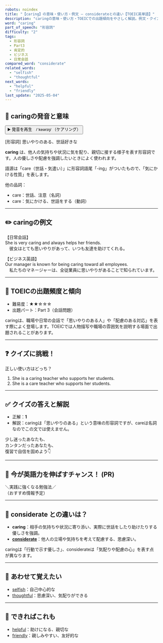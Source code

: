 ```yaml
---
robots: noindex
title: "【caring】の意味・使い方・例文 ― considerateとの違い【TOEIC英単語】"
description: "caringの意味・使い方・TOEICでの出題傾向をやさしく解説。例文・クイズ付きでconsiderateとの違いもわかりやすく学べます。"
word: "caring"
part_of_speech: "形容詞"
difficulty: "2"
tags:
  - 形容詞
  - Part3
  - 肯定的
  - ビジネス
  - 日常会話
compared_word: "considerate"
related_words:
  - "selfish"
  - "thoughtful"
next_words:
  - "helpful"
  - "friendly"
last_update: "2025-05-04"
---
```


## 🔰 caringの発音と意味

<button class="play-audio" onclick="playTTS('caring')">
  <span class="play-audio-main">
    ▶️ 発音を再生　/ˈkeərɪŋ/
  </span>
  <span class="play-audio-sub">
    （ケアリング）
  </span>
</button>

[形容詞] 思いやりのある、世話好きな

**caring** は、他人の気持ちや状況に気を配り、親切に接する様子を表す形容詞です。人の優しさや配慮を強調したいときによく使われます。

語源は「care（世話・気遣い）」に形容詞語尾「-ing」がついたもので、「気にかける性質」を表します。

他の品詞：  
- care：世話、注意（名詞）
- care：気にかける、世話をする（動詞）

---

## ✏️ caringの例文

【日常会話】  
She is very caring and always helps her friends.  
　彼女はとても思いやりがあって、いつも友達を助けてくれる。

【ビジネス英語】  
Our manager is known for being caring toward all employees.  
　私たちのマネージャーは、全従業員に思いやりがあることで知られています。

---

## 🎯 TOEICの出題頻度と傾向

- 難易度：★★☆☆☆
- 出題パート：Part 3（会話問題）

caringは、職場や日常の会話で「思いやりのある人」や「配慮のある対応」を表す際によく登場します。TOEICでは人物描写や職場の雰囲気を説明する場面で出題されることがあります。

---

## ❓ クイズに挑戦！

正しい使い方はどっち？

1. She is a caring teacher who supports her students.  
2. She is a care teacher who supports her students.

---

## ✅ クイズの答えと解説

- 正解：**1**
- 解説：caringは「思いやりのある」という意味の形容詞ですが、careは名詞なのでこの文では使えません。

少し迷ったあなたも、  
カンタンだったあなたも、  
復習で自信を固めよう👇️

---

## 🚀 今が英語力を伸ばすチャンス！ (PR)

<div class="info-center">
＼実践に強くなる勉強法／<br>  
（おすすめ情報予定）
</div>

---

## 🤔  considerate との違いは？

- **caring**：相手の気持ちや状況に寄り添い、実際に世話をしたり助けたりする優しさを強調。
- **[considerate](/word/considerate/)**：他人の立場や気持ちを考えて配慮する、思慮深い。

caringは「行動で示す優しさ」、considerateは「気配りや配慮の心」を表す点が異なります。

---

## 🧩 あわせて覚えたい

- [selfish](/word/selfish/)：自己中心的な
- [thoughtful](/word/thoughtful/)：思慮深い、気配りができる

---

## 📖 できればこれも

- [helpful](/word/helpful/)：助けになる、親切な
- [friendly](/word/friendly/)：親しみやすい、友好的な

<!-- cvid: aid11_bid46 -->
